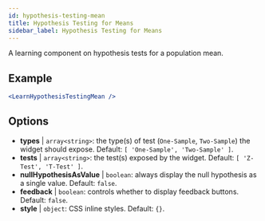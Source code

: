 ```yaml
---
id: hypothesis-testing-mean
title: Hypothesis Testing for Means
sidebar_label: Hypothesis Testing for Means
---
```


A learning component on hypothesis tests for a population mean.

## Example

```jsx live
<LearnHypothesisTestingMean />
```

## Options

* __types__ | `array<string>`: the type(s) of test (`One-Sample`, `Two-Sample`) the widget should expose. Default: `[
  'One-Sample',
  'Two-Sample'
]`.
* __tests__ | `array<string>`: the test(s) exposed by the widget. Default: `[
  'Z-Test',
  'T-Test'
]`.
* __nullHypothesisAsValue__ | `boolean`: always display the null hypothesis as a single value. Default: `false`.
* __feedback__ | `boolean`: controls whether to display feedback buttons. Default: `false`.
* __style__ | `object`: CSS inline styles. Default: `{}`.
